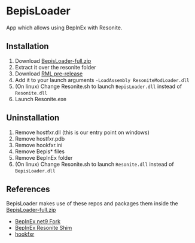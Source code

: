 # BepisLoader

App which allows using BepInEx with Resonite.

## Installation

1. Download [BepisLoader-full.zip](https://github.com/art0007i/BepisLoader/releases/latest/download/BepisLoader-full.zip)
2. Extract it over the resonite folder
3. Download [RML pre-release](https://github.com/resonite-modding-group/ResoniteModLoader/releases)
4. Add it to your launch arguments `-LoadAssembly ResoniteModLoader.dll`
5. (On linux) Change Resonite.sh to launch `BepisLoader.dll` instead of `Resonite.dll`
6. Launch Resonite.exe

## Uninstallation

1. Remove hostfxr.dll (this is our entry point on windows)
2. Remove hostfxr.pdb
3. Remove hookfxr.ini
4. Remove Bepis* files
5. Remove BepInEx folder
6. (On linux) Change Resonite.sh to launch `Resonite.dll` instead of `BepisLoader.dll`

## References

BepisLoader makes use of these repos and packages them inside the [BepisLoader-full.zip](https://github.com/art0007i/BepisLoader/releases/latest/download/BepisLoader-full.zip)
- [BepInEx net9 Fork](https://github.com/art0007i/BepInEx)
- [BepInEx Resonite Shim](https://github.com/art0007i/BepInExResoniteShim)
- [hookfxr](https://github.com/MonkeyModdingTroop/hookfxr)
